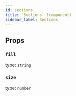 ```yaml
---
id: sections
title: `Sections` (component)
sidebar_label: Sections
---
```



Props
-----

### `fill`

type: `string`


### `size`

type: `number`

